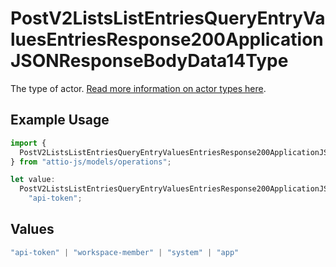# PostV2ListsListEntriesQueryEntryValuesEntriesResponse200ApplicationJSONResponseBodyData14Type

The type of actor. [Read more information on actor types here](/docs/actors).

## Example Usage

```typescript
import {
  PostV2ListsListEntriesQueryEntryValuesEntriesResponse200ApplicationJSONResponseBodyData14Type,
} from "attio-js/models/operations";

let value:
  PostV2ListsListEntriesQueryEntryValuesEntriesResponse200ApplicationJSONResponseBodyData14Type =
    "api-token";
```

## Values

```typescript
"api-token" | "workspace-member" | "system" | "app"
```